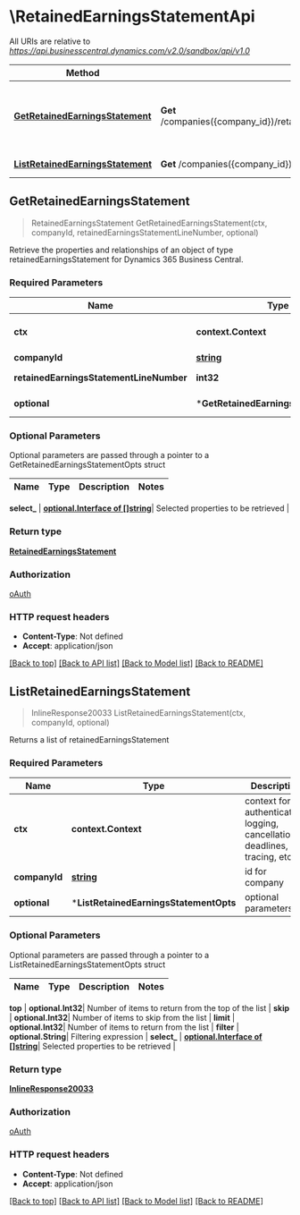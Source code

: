 # \RetainedEarningsStatementApi

All URIs are relative to *https://api.businesscentral.dynamics.com/v2.0/sandbox/api/v1.0*

Method | HTTP request | Description
------------- | ------------- | -------------
[**GetRetainedEarningsStatement**](RetainedEarningsStatementApi.md#GetRetainedEarningsStatement) | **Get** /companies({company_id})/retainedEarningsStatement({retainedEarningsStatement_lineNumber}) | Retrieve the properties and relationships of an object of type retainedEarningsStatement for Dynamics 365 Business Central.
[**ListRetainedEarningsStatement**](RetainedEarningsStatementApi.md#ListRetainedEarningsStatement) | **Get** /companies({company_id})/retainedEarningsStatement | Returns a list of retainedEarningsStatement



## GetRetainedEarningsStatement

> RetainedEarningsStatement GetRetainedEarningsStatement(ctx, companyId, retainedEarningsStatementLineNumber, optional)

Retrieve the properties and relationships of an object of type retainedEarningsStatement for Dynamics 365 Business Central.

### Required Parameters


Name | Type | Description  | Notes
------------- | ------------- | ------------- | -------------
**ctx** | **context.Context** | context for authentication, logging, cancellation, deadlines, tracing, etc.
**companyId** | [**string**](.md)| id for company | 
**retainedEarningsStatementLineNumber** | **int32**| lineNumber for retainedEarningsStatement | 
 **optional** | ***GetRetainedEarningsStatementOpts** | optional parameters | nil if no parameters

### Optional Parameters

Optional parameters are passed through a pointer to a GetRetainedEarningsStatementOpts struct


Name | Type | Description  | Notes
------------- | ------------- | ------------- | -------------


 **select_** | [**optional.Interface of []string**](string.md)| Selected properties to be retrieved | 

### Return type

[**RetainedEarningsStatement**](retainedEarningsStatement.md)

### Authorization

[oAuth](../README.md#oAuth)

### HTTP request headers

- **Content-Type**: Not defined
- **Accept**: application/json

[[Back to top]](#) [[Back to API list]](../README.md#documentation-for-api-endpoints)
[[Back to Model list]](../README.md#documentation-for-models)
[[Back to README]](../README.md)


## ListRetainedEarningsStatement

> InlineResponse20033 ListRetainedEarningsStatement(ctx, companyId, optional)

Returns a list of retainedEarningsStatement

### Required Parameters


Name | Type | Description  | Notes
------------- | ------------- | ------------- | -------------
**ctx** | **context.Context** | context for authentication, logging, cancellation, deadlines, tracing, etc.
**companyId** | [**string**](.md)| id for company | 
 **optional** | ***ListRetainedEarningsStatementOpts** | optional parameters | nil if no parameters

### Optional Parameters

Optional parameters are passed through a pointer to a ListRetainedEarningsStatementOpts struct


Name | Type | Description  | Notes
------------- | ------------- | ------------- | -------------

 **top** | **optional.Int32**| Number of items to return from the top of the list | 
 **skip** | **optional.Int32**| Number of items to skip from the list | 
 **limit** | **optional.Int32**| Number of items to return from the list | 
 **filter** | **optional.String**| Filtering expression | 
 **select_** | [**optional.Interface of []string**](string.md)| Selected properties to be retrieved | 

### Return type

[**InlineResponse20033**](inline_response_200_33.md)

### Authorization

[oAuth](../README.md#oAuth)

### HTTP request headers

- **Content-Type**: Not defined
- **Accept**: application/json

[[Back to top]](#) [[Back to API list]](../README.md#documentation-for-api-endpoints)
[[Back to Model list]](../README.md#documentation-for-models)
[[Back to README]](../README.md)

